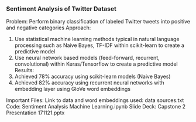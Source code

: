 ### Sentiment Analysis of Twitter Dataset

Problem: Perform binary classification of labeled Twitter tweets into positive and negative categories
Approach: 
  1) Use statistical machine learning methods typical in natural language processing such as Naive Bayes, TF-IDF within scikit-learn to        create a predictive model
  2) Use neural network based models (feed-forward, recurrent, convolutional) within Keras/Tensorflow to create a predictive model
Results:
  1) Achieved 78% accuracy using scikit-learn models (Naive Bayes)
  2) Achieved 82% accuracy using recurrent neural networks with embedding layer using GloVe word embeddings

Important Files:
  Link to data and word embeddings used: data sources.txt
  Code: Sentiment Analysis Machine Learning.ipynb
  Slide Deck: Capstone 2 Presentation 171121.pptx
